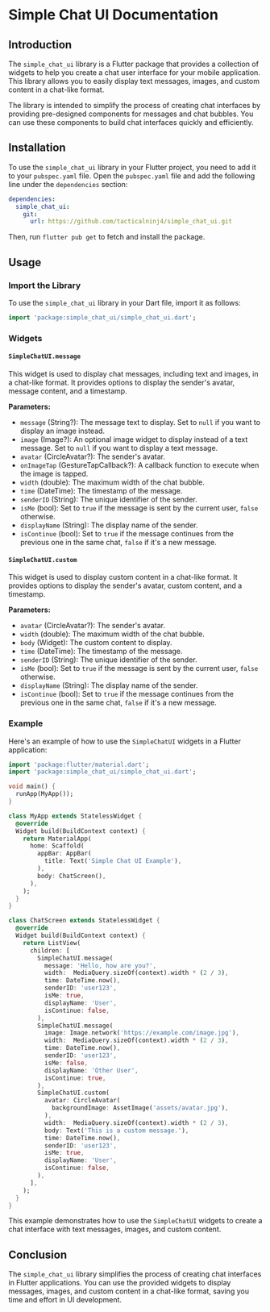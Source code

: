 # Simple Chat UI Documentation

## Introduction

The `simple_chat_ui` library is a Flutter package that provides a collection of widgets to help you create a chat user interface for your mobile application. This library allows you to easily display text messages, images, and custom content in a chat-like format.

The library is intended to simplify the process of creating chat interfaces by providing pre-designed components for messages and chat bubbles. You can use these components to build chat interfaces quickly and efficiently.

## Installation

To use the `simple_chat_ui` library in your Flutter project, you need to add it to your `pubspec.yaml` file. Open the `pubspec.yaml` file and add the following line under the `dependencies` section:

```yaml
dependencies:
  simple_chat_ui:
    git:
      url: https://github.com/tacticalninj4/simple_chat_ui.git
```

Then, run `flutter pub get` to fetch and install the package.

## Usage

### Import the Library

To use the `simple_chat_ui` library in your Dart file, import it as follows:

```dart
import 'package:simple_chat_ui/simple_chat_ui.dart';
```

### Widgets

#### `SimpleChatUI.message`

This widget is used to display chat messages, including text and images, in a chat-like format. It provides options to display the sender's avatar, message content, and a timestamp.

**Parameters:**

- `message` (String?): The message text to display. Set to `null` if you want to display an image instead.
- `image` (Image?): An optional image widget to display instead of a text message. Set to `null` if you want to display a text message.
- `avatar` (CircleAvatar?): The sender's avatar.
- `onImageTap` (GestureTapCallback?): A callback function to execute when the image is tapped.
- `width` (double): The maximum width of the chat bubble.
- `time` (DateTime): The timestamp of the message.
- `senderID` (String): The unique identifier of the sender.
- `isMe` (bool): Set to `true` if the message is sent by the current user, `false` otherwise.
- `displayName` (String): The display name of the sender.
- `isContinue` (bool): Set to `true` if the message continues from the previous one in the same chat, `false` if it's a new message.

#### `SimpleChatUI.custom`

This widget is used to display custom content in a chat-like format. It provides options to display the sender's avatar, custom content, and a timestamp.

**Parameters:**

- `avatar` (CircleAvatar?): The sender's avatar.
- `width` (double): The maximum width of the chat bubble.
- `body` (Widget): The custom content to display.
- `time` (DateTime): The timestamp of the message.
- `senderID` (String): The unique identifier of the sender.
- `isMe` (bool): Set to `true` if the message is sent by the current user, `false` otherwise.
- `displayName` (String): The display name of the sender.
- `isContinue` (bool): Set to `true` if the message continues from the previous one in the same chat, `false` if it's a new message.

### Example

Here's an example of how to use the `SimpleChatUI` widgets in a Flutter application:

```dart
import 'package:flutter/material.dart';
import 'package:simple_chat_ui/simple_chat_ui.dart';

void main() {
  runApp(MyApp());
}

class MyApp extends StatelessWidget {
  @override
  Widget build(BuildContext context) {
    return MaterialApp(
      home: Scaffold(
        appBar: AppBar(
          title: Text('Simple Chat UI Example'),
        ),
        body: ChatScreen(),
      ),
    );
  }
}

class ChatScreen extends StatelessWidget {
  @override
  Widget build(BuildContext context) {
    return ListView(
      children: [
        SimpleChatUI.message(
          message: 'Hello, how are you?',
          width:  MediaQuery.sizeOf(context).width * (2 / 3),
          time: DateTime.now(),
          senderID: 'user123',
          isMe: true,
          displayName: 'User',
          isContinue: false,
        ),
        SimpleChatUI.message(
          image: Image.network('https://example.com/image.jpg'),
          width:  MediaQuery.sizeOf(context).width * (2 / 3),
          time: DateTime.now(),
          senderID: 'user123',
          isMe: false,
          displayName: 'Other User',
          isContinue: true,
        ),
        SimpleChatUI.custom(
          avatar: CircleAvatar(
            backgroundImage: AssetImage('assets/avatar.jpg'),
          ),
          width:  MediaQuery.sizeOf(context).width * (2 / 3),
          body: Text('This is a custom message.'),
          time: DateTime.now(),
          senderID: 'user123',
          isMe: true,
          displayName: 'User',
          isContinue: false,
        ),
      ],
    );
  }
}
```

This example demonstrates how to use the `SimpleChatUI` widgets to create a chat interface with text messages, images, and custom content.

## Conclusion

The `simple_chat_ui` library simplifies the process of creating chat interfaces in Flutter applications. You can use the provided widgets to display messages, images, and custom content in a chat-like format, saving you time and effort in UI development.
